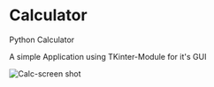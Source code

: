 # Calculator
Python Calculator

A simple Application using TKinter-Module for it's GUI

![Calc-screen shot](https://user-images.githubusercontent.com/104681877/178449377-ec2df2c8-1041-4825-a5e1-256da1abf8af.JPG)
